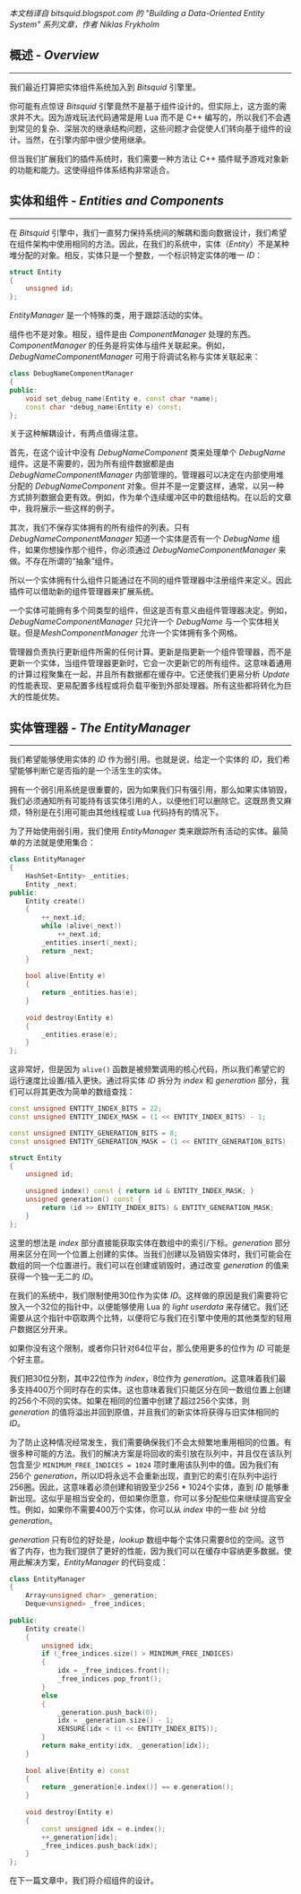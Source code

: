 *本文档译自 bitsquid.blogspot.com 的 "Building a Data-Oriented Entity System" 系列文章，作者 Niklas Frykholm*


## 概述 - *Overview*
----
我们最近打算把实体组件系统加入到 *Bitsquid* 引擎里。

你可能有点惊讶 *Bitsquid* 引擎竟然不是基于组件设计的。但实际上，这方面的需求并不大。因为游戏玩法代码通常是用 Lua 而不是 C++ 编写的，所以我们不会遇到常见的复杂、深层次的继承结构问题，这些问题才会促使人们转向基于组件的设计。当然，在引擎内部中很少使用继承。

但当我们扩展我们的插件系统时，我们需要一种方法让 C++ 插件赋予游戏对象新的功能和能力。这使得组件体系结构非常适合。


## 实体和组件 - *Entities and Components*
---
在 *Bitsquid* 引擎中，我们一直努力保持系统间的解耦和面向数据设计，我们希望在组件架构中使用相同的方法。因此，在我们的系统中，实体（*Entity*）不是某种堆分配的对象。相反，实体只是一个整数，一个标识特定实体的唯一 *ID*：

```C++
struct Entity
{
	unsigned id;
};
```

*EntityManager* 是一个特殊的类，用于跟踪活动的实体。

组件也不是对象。相反，组件是由 *ComponentManager* 处理的东西。*ComponentManager* 的任务是将实体与组件关联起来。例如，*DebugNameComponentManager* 可用于将调试名称与实体关联起来：

```C++
class DebugNameComponentManager
{
public:
	void set_debug_name(Entity e, const char *name);
	const char *debug_name(Entity e) const;
};
```

关于这种解耦设计，有两点值得注意。

首先，在这个设计中没有 *DebugNameComponent* 类来处理单个 *DebugName* 组件。这是不需要的，因为所有组件数据都是由 *DebugNameComponentManager* 内部管理的。管理器可以决定在内部使用堆分配的 *DebugNameComponent* 对象。但并不是一定要这样，通常，以另一种方式排列数据会更有效。例如，作为单个连续缓冲区中的数组结构。在以后的文章中，我将展示一些这样的例子。

其次，我们不保存实体拥有的所有组件的列表。只有 *DebugNameComponentManager* 知道一个实体是否有一个 *DebugName* 组件，如果你想操作那个组件，你必须通过 *DebugNameComponentManager* 来做。不存在所谓的“抽象”组件。

所以一个实体拥有什么组件只能通过在不同的组件管理器中注册组件来定义。因此插件可以借助新的组件管理器来扩展系统。

一个实体可能拥有多个同类型的组件，但这是否有意义由组件管理器决定。例如， *DebugNameComponentManager* 只允许一个 *DebugName* 与一个实体相关联。但是*MeshComponentManager* 允许一个实体拥有多个网格。

管理器负责执行更新组件所需的任何计算。更新是指更新一个组件管理器，而不是更新一个实体，当组件管理器更新时，它会一次更新它的所有组件。这意味着通用的计算过程聚集在一起，并且所有数据都在缓存中。它还使我们更易分析 *Update* 的性能表现、更易配置多线程或将负载平衡到外部处理器。所有这些都将转化为巨大的性能优势。


## 实体管理器 - *The EntityManager*
---
我们希望能够使用实体的 *ID* 作为弱引用。也就是说，给定一个实体的 *ID*，我们希望能够判断它是否指的是一个活生生的实体。

拥有一个弱引用系统是很重要的，因为如果我们只有强引用，那么如果实体销毁，我们必须通知所有可能持有该实体引用的人，以便他们可以删除它。这既昂贵又麻烦，特别是在引用可能由其他线程或 Lua 代码持有的情况下。

为了开始使用弱引用，我们使用 *EntityManager* 类来跟踪所有活动的实体。最简单的方法就是使用集合：

```C++
class EntityManager
{
	HashSet<Entity> _entities;
	Entity _next;
public:
	Entity create()
	{
		++_next.id;
		while (alive(_next))
			++_next.id;
		_entities.insert(_next);
		return _next;
	}
	
	bool alive(Entity e)
	{
		return _entities.has(e);
	}
	
	void destroy(Entity e)
	{
		_entities.erase(e);
	}
};
```

这非常好，但是因为 `alive()` 函数是被频繁调用的核心代码，所以我们希望它的运行速度比设置/插入更快。通过将实体 *ID* 拆分为 *index* 和 *generation* 部分，我们可以将其更改为简单的数组查找：

```C++
const unsigned ENTITY_INDEX_BITS = 22;
const unsigned ENTITY_INDEX_MASK = (1 << ENTITY_INDEX_BITS) - 1;

const unsigned ENTITY_GENERATION_BITS = 8;
const unsigned ENTITY_GENERATION_MASK = (1 << ENTITY_GENERATION_BITS) - 1;

struct Entity
{
	unsigned id;
	
	unsigned index() const { return id & ENTITY_INDEX_MASK; }
	unsigned generation() const {
		return (id >> ENTITY_INDEX_BITS) & ENTITY_GENERATION_MASK;
	}
};
```

这里的想法是 *index* 部分直接能获取实体在数组中的索引/下标。*generation* 部分用来区分在同一个位置上创建的实体。当我们创建以及销毁实体时，我们可能会在数组的同一个位置进行。我们可以在创建或销毁时，通过改变 *generation* 的值来获得一个独一无二的 *ID*。

在我们的系统中，我们限制使用30位作为实体 *ID*。这样做的原因是我们需要将它放入一个32位的指针中，以便能够使用 Lua 的 *light userdata* 来存储它。我们还需要从这个指针中窃取两个比特，以便将它与我们在引擎中使用的其他类型的轻用户数据区分开来。

如果你没有这个限制，或者你只针对64位平台，那么使用更多的位作为 *ID* 可能是个好主意。

我们把30位分割，其中22位作为 *index*，8位作为 *generation*。这意味着我们最多支持400万个同时存在的实体。这也意味着我们只能区分在同一数组位置上创建的256个不同的实体。如果在相同的位置中创建了超过256个实体，则 *generation* 的值将溢出并回到原值，并且我们的新实体将获得与旧实体相同的 *ID*。

为了防止这种情况经常发生，我们需要确保我们不会太频繁地重用相同的位置。有很多种可能的方法。我们的解决方案是将回收的索引放在队列中，并且仅在该队列包含至少 `MINIMUM_FREE_INDICES = 1024` 项时重用该队列中的值。因为我们有256个 *generation*，所以ID将永远不会重新出现，直到它的索引在队列中运行256圈。因此，这意味着必须创建和销毁至少256 * 1024个实体，直到 *ID* 能够重新出现。这似乎是相当安全的，但如果你愿意，你可以多分配些位来继续提高安全性。例如，如果你不需要400万个实体，你可以从 *index* 中的一些 *bit* 分给 *generation*。

*generation* 只有8位的好处是，*lookup* 数组中每个实体只需要8位的空间。这节省了内存，也为我们提供了更好的性能，因为我们可以在缓存中容纳更多数据。使用此解决方案，*EntityManager* 的代码变成：

```C++
class EntityManager
{
	Array<unsigned char> _generation;
	Deque<unsigned> _free_indices;
	
public:
	Entity create()
	{
		unsigned idx;
		if (_free_indices.size() > MINIMUM_FREE_INDICES) 
		{
			idx = _free_indices.front();
			_free_indices.pop_front();
		} 
		else 
		{
			_generation.push_back(0);
			idx = _generation.size() - 1;
			XENSURE(idx < (1 << ENTITY_INDEX_BITS));
		}
		return make_entity(idx, _generation[idx]);
	}
	
	bool alive(Entity e) const
	{
		return _generation[e.index()] == e.generation();
	}
	
	void destroy(Entity e)
	{
		const unsigned idx = e.index();
		++_generation[idx];
		_free_indices.push_back(idx);
	}
};
```

在下一篇文章中，我们将介绍组件的设计。